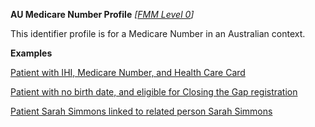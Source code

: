 **AU Medicare Number Profile**  *[[FMM Level 0](guidance.html)]*

This identifier profile is for a Medicare Number in an Australian context. 

**Examples**

[Patient with IHI, Medicare Number, and Health Care Card](Patient-example0.html)

[Patient with no birth date, and eligible for Closing the Gap registration](Patient-example2.html)

[Patient Sarah Simmons linked to related person Sarah Simmons](Patient-example5.html)

